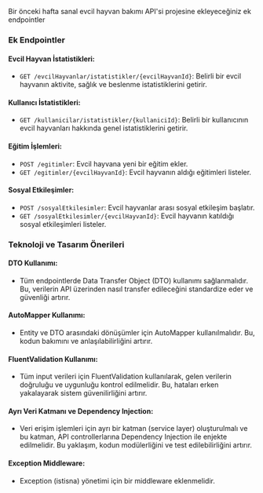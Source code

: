 Bir önceki hafta sanal evcil hayvan bakımı API'si projesine ekleyeceğiniz ek endpointler 

### Ek Endpointler

#### Evcil Hayvan İstatistikleri:
- `GET /evcilHayvanlar/istatistikler/{evcilHayvanId}`: Belirli bir evcil hayvanın aktivite, sağlık ve beslenme istatistiklerini getirir.

#### Kullanıcı İstatistikleri:
- `GET /kullanicilar/istatistikler/{kullaniciId}`: Belirli bir kullanıcının evcil hayvanları hakkında genel istatistiklerini getirir.

#### Eğitim İşlemleri:
- `POST /egitimler`: Evcil hayvana yeni bir eğitim ekler.
- `GET /egitimler/{evcilHayvanId}`: Evcil hayvanın aldığı eğitimleri listeler.

#### Sosyal Etkileşimler:
- `POST /sosyalEtkilesimler`: Evcil hayvanlar arası sosyal etkileşim başlatır.
- `GET /sosyalEtkilesimler/{evcilHayvanId}`: Evcil hayvanın katıldığı sosyal etkileşimleri listeler.

### Teknoloji ve Tasarım Önerileri

#### DTO Kullanımı:
- Tüm endpointlerde Data Transfer Object (DTO) kullanımı sağlanmalıdır. Bu, verilerin API üzerinden nasıl transfer edileceğini standardize eder ve güvenliği artırır.

#### AutoMapper Kullanımı:
- Entity ve DTO arasındaki dönüşümler için AutoMapper kullanılmalıdır. Bu, kodun bakımını ve anlaşılabilirliğini artırır.

#### FluentValidation Kullanımı:
- Tüm input verileri için FluentValidation kullanılarak, gelen verilerin doğruluğu ve uygunluğu kontrol edilmelidir. Bu, hataları erken yakalayarak sistem güvenilirliğini artırır.

#### Ayrı Veri Katmanı ve Dependency Injection:
- Veri erişim işlemleri için ayrı bir katman (service layer) oluşturulmalı ve bu katman, API controllerlarına Dependency Injection ile enjekte edilmelidir. Bu yaklaşım, kodun modülerliğini ve test edilebilirliğini artırır.

#### Exception Middleware:
- Exception (istisna) yönetimi için bir middleware eklenmelidir.
